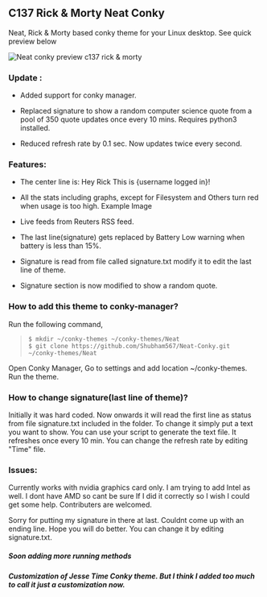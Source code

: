 ## C137 Rick & Morty Neat Conky

Neat, Rick & Morty based conky theme for your Linux desktop.
See quick preview below

![Neat conky preview c137 rick & morty](./preview.png)

### Update :
*   Added support for conky manager.

*   Replaced signature to show a random computer science        quote from a pool of 350 quote updates once every 10        mins. Requires python3 installed.
*   Reduced refresh rate by 0.1 sec. Now updates twice          every second.

### Features:
   * The center line is: Hey Rick This is {username logged in}!

   * All the stats including graphs, except for Filesystem and Others turn red when usage is too high. Example Image

   * Live feeds from Reuters RSS feed.

   * The last line(signature) gets replaced by Battery Low warning when battery is less than 15%.

   * Signature is read from file called signature.txt modify it to edit the last line of theme.

   * Signature section is now modified to show a random quote.

### How to add this theme to conky-manager?

Run the following command,

> `$ mkdir ~/conky-themes ~/conky-themes/Neat` <br>
> `$ git clone https://github.com/Shubham567/Neat-Conky.git ~/conky-themes/Neat`

Open Conky Manager, Go to settings and add location ~/conky-themes. Run the theme.



### How to change signature(last line of theme)?
Initially it was hard coded. Now onwards it will read the first line as status from file signature.txt included in the folder. 
To change it simply put a text you want to show. You can use your script to generate the text file.
It refreshes once every 10 min. You can change the refresh rate by editing "Time" file.

### Issues:
Currently works with nvidia graphics card only. I am trying to add Intel as well. I dont have AMD so cant be sure If I did it correctly so I wish I could get some help. Contributers are welcomed.

Sorry for putting my signature in there at last. Couldnt come up with an ending line. Hope you will do better. You can change it by editing signature.txt.

##### Soon adding more running methods

##### Customization of Jesse Time Conky theme. But I think I added too much to call it just a customization now.
